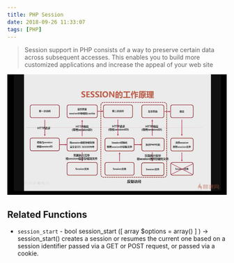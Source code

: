 ```yaml
---
title: PHP Session
date: 2018-09-26 11:33:07
tags: [PHP]
---
```


> Session support in PHP consists of a way to preserve certain data across subsequent accesses. This enables you to build more customized applications and increase the appeal of your web site

![Sessions](sessions.png "Sessions")

## Related Functions

- `session_start` - bool session_start ([ array $options = array() ] ) -> session_start() creates a session or resumes the current one based on a session identifier passed via a GET or POST request, or passed via a cookie.

